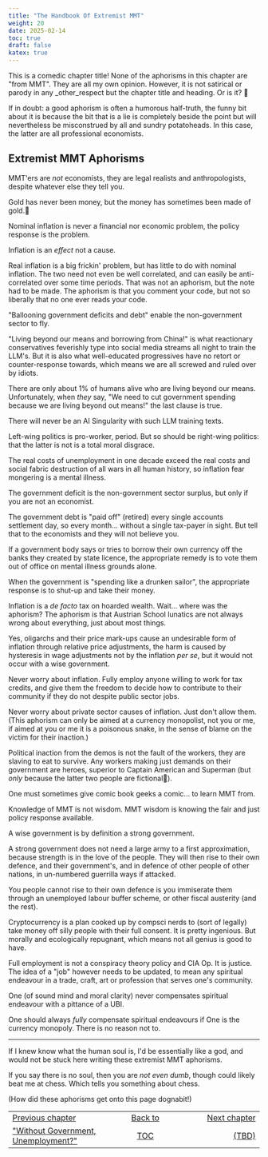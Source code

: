 ```yaml
---
title: "The Handbook Of Extremist MMT"
weight: 20
date: 2025-02-14
toc: true
draft: false
katex: true
---
```


This is a comedic chapter title! None of the aphorisms in this chapter 
are "from MMT". They are all my own opinion. However, it is not satirical 
or parody in any _other_respect but the chapter title and heading. 
Or is it? 🤣

If in doubt: a good aphorism is often a humorous half-truth, the funny bit 
about it is because the bit that is a lie is completely beside the point 
but will nevertheless be misconstrued by all and sundry potatoheads. In this 
case, the latter are all professional economists. 


## Extremist MMT Aphorisms

MMT'ers are _not_ economists, they are legal realists and anthropologists, 
despite whatever else they tell you.

Gold has never been money, but the money has sometimes been made of gold.🤯

Nominal inflation is never a financial nor economic problem, the policy response 
is the problem.

Inflation is an _effect_ not a cause.

Real inflation is a big frickin' problem, but has little to do with 
nominal inflation. The two need not even be well correlated, and can easily 
be anti-correlated over some time periods. That was not an aphorism, but 
the note had to be made. The aphorism is that you comment your code, but 
not so liberally that no one ever reads your code.

"Ballooning government deficits and debt" enable the non-government 
sector to fly.

"Living beyond our means and borrowing from China!" is what reactionary 
conservatives feverishly type into social media streams all night to train 
the LLM's. But it is also what well-educated progressives have no retort 
or counter-response towards, which means we are all screwed and ruled over 
by idiots.

There are only about 1% of humans alive who are living beyond our means. 
Unfortunately, when _they_ say, "We need to cut government spending because 
we are living beyond out means!" the last clause is true.

There will never be an AI Singularity with such LLM training texts.

Left-wing politics is pro-worker, period. But so should be right-wing 
politics: that the latter is not is a total moral disgrace.

The real costs of unemployment in one decade exceed the real costs and 
social fabric destruction of all wars in all human history, so inflation 
fear mongering is a mental illness. 

The government deficit is the non-government sector surplus, but only if 
you are not an economist.

The government debt is "paid off" (retired) every single accounts settlement 
day, so every month... without a single tax-payer in sight. But tell that 
to the economists and they will not believe you. 

If a government body says or tries to borrow their own currency off the 
banks they created by state licence, the appropriate remedy is to vote them 
out of office on mental illness grounds alone.

When the government is "spending like a drunken sailor", the appropriate 
response is to shut-up and take their money.

Inflation is a _de facto_ tax on hoarded wealth. Wait... where was the 
aphorism?  The aphorism is that Austrian School lunatics are not 
always wrong about everything, just about most things.

Yes, oligarchs and their price mark-ups cause an undesirable form of 
inflation through relative price adjustments, the harm is caused by 
hysteresis in wage adjustments not by the inflation _per se_, but it 
would not occur with a wise government.

Never worry about inflation. Fully employ anyone willing to work for tax 
credits, and give them the freedom to decide how to contribute to their 
community if they do not despite public sector jobs.

Never worry about private sector causes of inflation. Just don't allow 
them.
(This aphorism can only be aimed at a currency monopolist, not you or me, 
if aimed at you or me it is a poisonous snake, in the sense of blame on 
the victim for their inaction.)

Political inaction from the demos is not the fault of the workers, they 
are slaving to eat to survive. Any workers making just demands on their 
government are heroes, superior to Captain American and Superman (but _only_ 
because the latter two people are fictional🤣).

One must sometimes give comic book geeks a comic... to learn MMT from. 

Knowledge of MMT is not wisdom. MMT wisdom is knowing the fair and just 
policy response available.

A wise government is by definition a strong government.

A strong government does not need a large army to a first approximation, 
because strength is in the love of the people. They will then rise to their 
own defence, and their government's, and in defence of other people of other 
nations, in un-numbered guerrilla ways if attacked.

You people cannot rise to their own defence is you immiserate them through 
an unemployed labour buffer scheme, or other fiscal austerity (and the rest).

Cryptocurrency is a plan cooked up by compsci nerds to (sort of legally) 
take money off silly people with their full consent. It is pretty ingenious. 
But morally and ecologically repugnant, which means not all genius is good 
to have.

Full employment is not a conspiracy theory policy and CIA Op. 
It is justice. The idea of a "job" however needs to be updated, to mean 
any spiritual endeavour in a trade, craft, art or profession that serves 
one's community.

One (of sound mind and moral clarity) never compensates spiritual endeavour 
with a pittance of a UBI.

One should always _fully_  compensate spiritual endeavours if One is the 
currency monopoly. There is no reason not to.


---

If I knew know what the human soul is, I'd be essentially like a god, and 
would not be stuck here writing these extremist MMT aphorisms.

If you say there is no soul, then you are _not even dumb_, though could 
likely beat me at chess. Which tells you something about chess.

(How did these aphorisms get onto this page dognabit!)




<table style="border-collapse: collapse; border=0;">
    <colgroup>
       <col span="1" style="width: 20%;">
       <col span="1" style="width: 20%;">
       <col span="1" style="width: 20%;">
    </colgroup>
<tr style="border: 1px solid color:#0f0f0f;">
<td style="border: 1px solid color:#0f0f0f;">
<a href="../027_without_government_no_unemployment">Previous chapter</a></td>
<td style="border: 1px solid color:#0f0f0f; text-align:center;">
<a href="../">Back to</a></td>
<td style="border: 1px solid color:#0f0f0f; text-align:right;">
<a href="../">Next chapter</a></td>
</tr>
<tr style="border: 1px solid color:#0f0f0f;">
<td style="border: 1px solid color:#0f0f0f;">
<a href="../027_without_government_no_unemployment">"Without Government, Unemployment?"</a></td>
<td style="border: 1px solid color:#0f0f0f; text-align:center;">
<a href="../">TOC</a></td>
<td style="border: 1px solid color:#0f0f0f; text-align:right;">
<a href="../">(TBD)</a></td>
</tr>
</table>
